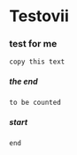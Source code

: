 # Testovii
### test for me 
```
copy this text
```
##### the end
```
to be counted
```
##### start
```
end
```
